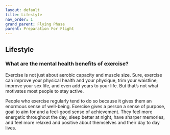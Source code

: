 ```yaml
---
layout: default
title: Lifestyle
nav_order: 1
grand_parent: Flying Phase
parent: Preparation For Flight 
---
```


## Lifestyle

### What are the mental health benefits of exercise?

Exercise is not just about aerobic capacity and muscle size. Sure, exercise can improve your physical health and your physique, trim your waistline, improve your sex life, and even add years to your life. But that’s not what motivates most people to stay active.

People who exercise regularly tend to do so because it gives them an enormous sense of well-being. Exercise gives a person a sense of purpose, goal to aim for and a feel-good sense of achievement. They feel more energetic throughout the day, sleep better at night, have sharper memories, and feel more relaxed and positive about themselves and their day to day lives.
